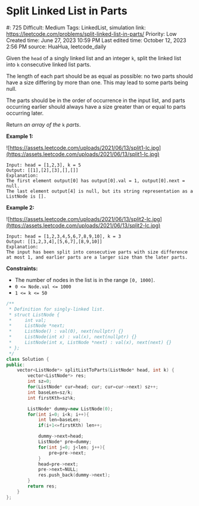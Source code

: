 # Split Linked List in Parts

#: 725
Difficult: Medium
Tags: LinkedList, simulation
link: https://leetcode.com/problems/split-linked-list-in-parts/
Priority: Low
Created time: June 27, 2023 10:59 PM
Last edited time: October 12, 2023 2:56 PM
source: HuaHua, leetcode_daily

Given the `head` of a singly linked list and an integer `k`, split the linked list into `k` consecutive linked list parts.

The length of each part should be as equal as possible: no two parts should have a size differing by more than one. This may lead to some parts being null.

The parts should be in the order of occurrence in the input list, and parts occurring earlier should always have a size greater than or equal to parts occurring later.

Return *an array of the* `k` *parts*.

**Example 1:**

![https://assets.leetcode.com/uploads/2021/06/13/split1-lc.jpg](https://assets.leetcode.com/uploads/2021/06/13/split1-lc.jpg)

```
Input: head = [1,2,3], k = 5
Output: [[1],[2],[3],[],[]]
Explanation:
The first element output[0] has output[0].val = 1, output[0].next = null.
The last element output[4] is null, but its string representation as a ListNode is [].

```

**Example 2:**

![https://assets.leetcode.com/uploads/2021/06/13/split2-lc.jpg](https://assets.leetcode.com/uploads/2021/06/13/split2-lc.jpg)

```
Input: head = [1,2,3,4,5,6,7,8,9,10], k = 3
Output: [[1,2,3,4],[5,6,7],[8,9,10]]
Explanation:
The input has been split into consecutive parts with size difference at most 1, and earlier parts are a larger size than the later parts.

```

**Constraints:**

- The number of nodes in the list is in the range `[0, 1000]`.
- `0 <= Node.val <= 1000`
- `1 <= k <= 50`

```cpp
/**
 * Definition for singly-linked list.
 * struct ListNode {
 *     int val;
 *     ListNode *next;
 *     ListNode() : val(0), next(nullptr) {}
 *     ListNode(int x) : val(x), next(nullptr) {}
 *     ListNode(int x, ListNode *next) : val(x), next(next) {}
 * };
 */
class Solution {
public:
    vector<ListNode*> splitListToParts(ListNode* head, int k) {
        vector<ListNode*> res;
        int sz=0;
        for(ListNode* cur=head; cur; cur=cur->next) sz++;
        int baseLen=sz/k;
        int firstKth=sz%k;

        ListNode* dummy=new ListNode(0); 
        for(int i=0; i<k; i++){
            int len=baseLen;
            if(i+1<=firstKth) len++;

            dummy->next=head;
            ListNode* pre=dummy;
            for(int j=0; j<len; j++){
                pre=pre->next;
            }
            head=pre->next;
            pre->next=NULL;
            res.push_back(dummy->next);
        }
        return res;
    }
};
```